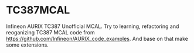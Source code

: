# TC387MCAL
Infineon AURIX TC387 Unofficial MCAL.
Try to learning, refactoring and reoganizing TC387 MCAL code from https://github.com/Infineon/AURIX_code_examples.
And base on that make some extensions.
